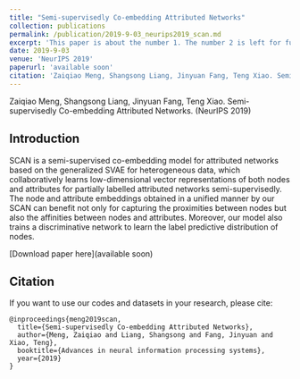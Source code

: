 ```yaml
---
title: "Semi-supervisedly Co-embedding Attributed Networks"
collection: publications
permalink: /publication/2019-9-03_neurips2019_scan.md
excerpt: 'This paper is about the number 1. The number 2 is left for future work.'
date: 2019-9-03
venue: 'NeurIPS 2019'
paperurl: 'available soon'
citation: 'Zaiqiao Meng, Shangsong Liang, Jinyuan Fang, Teng Xiao. Semi-supervisedly Co-embedding Attributed Networks.&quot; <i>NeurIPS 2019</i>. 1(1).'
---
```

Zaiqiao Meng, Shangsong Liang, Jinyuan Fang, Teng Xiao. Semi-supervisedly Co-embedding Attributed Networks. (NeurIPS 2019)
## Introduction

SCAN is a semi-supervised co-embedding model for attributed networks based on the generalized SVAE for heterogeneous data, which collaboratively learns low-dimensional vector representations of both nodes and attributes for partially labelled attributed networks semi-supervisedly. The node and attribute embeddings obtained in a unified manner by our SCAN can benefit not only for capturing the proximities between nodes but also the affinities between nodes and attributes. Moreover, our model also trains a discriminative network to learn the label predictive distribution of nodes.

[Download paper here](available soon)


## Citation

If you want to use our codes and datasets in your research, please cite:

```
@inproceedings{meng2019scan,
  title={Semi-supervisedly Co-embedding Attributed Networks},
  author={Meng, Zaiqiao and Liang, Shangsong and Fang, Jinyuan and Xiao, Teng},
  booktitle={Advances in neural information processing systems},
  year={2019}
}
```